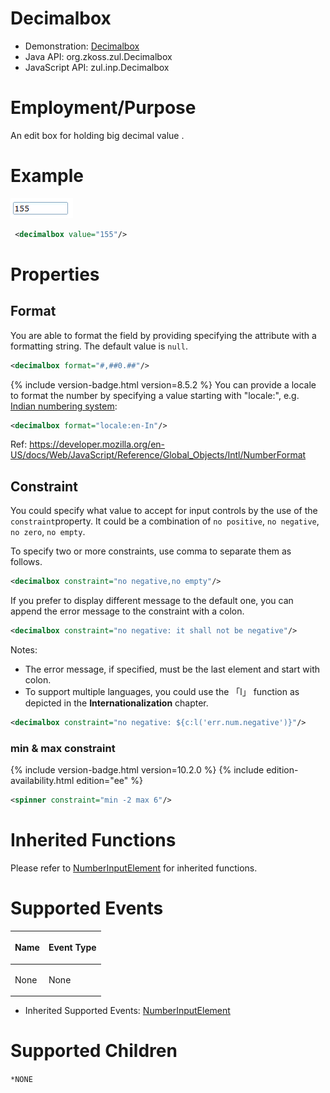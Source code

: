 # Decimalbox

- Demonstration:
  [Decimalbox](http://www.zkoss.org/zkdemo/input/form_sample)
- Java API: <javadoc>org.zkoss.zul.Decimalbox</javadoc>
- JavaScript API:
  <javadoc directory="jsdoc">zul.inp.Decimalbox</javadoc>


# Employment/Purpose

An edit box for holding big decimal value .

# Example

![](/zk_component_ref/images/ZKComRef_Decimalbox_Examples.PNG)

```xml
 <decimalbox value="155"/>
```

# Properties

## Format

You are able to format the field by providing specifying the attribute
with a formatting string. The default value is `null`.

```xml
<decimalbox format="#,##0.##"/>
```

{% include version-badge.html version=8.5.2 %} You can provide a locale to format
the number by specifying a value starting with "locale:", e.g. [Indian numbering system](https://en.wikipedia.org/wiki/Indian_numbering_system):

```xml
<decimalbox format="locale:en-In"/>
```

Ref:
<https://developer.mozilla.org/en-US/docs/Web/JavaScript/Reference/Global_Objects/Intl/NumberFormat>

## Constraint

You could specify what value to accept for input controls by the use of
the `constraint`property. It could be a combination of `no positive`,
`no negative`, `no zero`, `no empty`.

To specify two or more constraints, use comma to separate them as
follows.

```xml
<decimalbox constraint="no negative,no empty"/>
```

If you prefer to display different message to the default one, you can
append the error message to the constraint with a colon.

```xml
<decimalbox constraint="no negative: it shall not be negative"/>
```

Notes:

- The error message, if specified, must be the last element and start
  with colon.
- To support multiple languages, you could use the 「l」 function as
  depicted in the **Internationalization** chapter.

```xml
<decimalbox constraint="no negative: ${c:l('err.num.negative')}"/>
```

### min & max constraint

{% include version-badge.html version=10.2.0 %}
{% include edition-availability.html edition="ee" %}

```xml
<spinner constraint="min -2 max 6"/>
```

# Inherited Functions

Please refer to [ NumberInputElement]({{site.baseurl}}/zk_component_ref/base_components/numberinputelement)
for inherited functions.

# Supported Events

<table>
<thead>
<tr class="header">
<th><center>
<p>Name</p>
</center></th>
<th><center>
<p>Event Type</p>
</center></th>
</tr>
</thead>
<tbody>
<tr class="odd">
<td><p>None</p></td>
<td><p>None</p></td>
</tr>
</tbody>
</table>

- Inherited Supported Events: [ NumberInputElement]({{site.baseurl}}/zk_component_ref/base_components/numberinputelement#Supported_Events)

# Supported Children

`*NONE`

